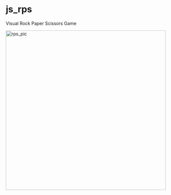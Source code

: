 # js_rps
Visual Rock Paper Scissors Game


<img width="504" alt="rps_pic" src="https://user-images.githubusercontent.com/43777870/113684652-4d2e7980-967a-11eb-9a0e-3fecaebf5dfd.PNG">
